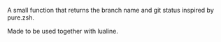 A small function that returns the branch name and git status inspired by pure.zsh.

Made to be used together with lualine.
